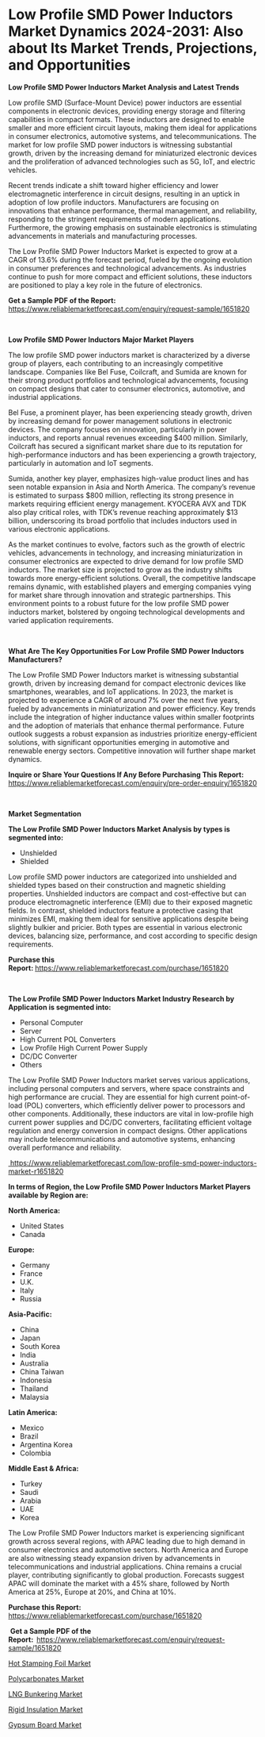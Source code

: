 <p><h1>Low Profile SMD Power Inductors Market Dynamics 2024-2031: Also about Its Market Trends, Projections, and Opportunities</h1></p><p><strong>Low Profile SMD Power Inductors Market Analysis and Latest Trends</strong></p>
<p><p>Low profile SMD (Surface-Mount Device) power inductors are essential components in electronic devices, providing energy storage and filtering capabilities in compact formats. These inductors are designed to enable smaller and more efficient circuit layouts, making them ideal for applications in consumer electronics, automotive systems, and telecommunications. The market for low profile SMD power inductors is witnessing substantial growth, driven by the increasing demand for miniaturized electronic devices and the proliferation of advanced technologies such as 5G, IoT, and electric vehicles.</p><p>Recent trends indicate a shift toward higher efficiency and lower electromagnetic interference in circuit designs, resulting in an uptick in adoption of low profile inductors. Manufacturers are focusing on innovations that enhance performance, thermal management, and reliability, responding to the stringent requirements of modern applications. Furthermore, the growing emphasis on sustainable electronics is stimulating advancements in materials and manufacturing processes.</p><p>The Low Profile SMD Power Inductors Market is expected to grow at a CAGR of 13.6% during the forecast period, fueled by the ongoing evolution in consumer preferences and technological advancements. As industries continue to push for more compact and efficient solutions, these inductors are positioned to play a key role in the future of electronics.</p></p>
<p><strong>Get a Sample PDF of the Report:&nbsp;</strong> <a href="https://www.reliablemarketforecast.com/enquiry/request-sample/1651820?utm_campaign=1874&utm_medium=2&utm_source=Github&utm_content=ia&utm_term=16122024&utm_id=low-profile-smd-power-inductors">https://www.reliablemarketforecast.com/enquiry/request-sample/1651820</a></p>
<p>&nbsp;</p>
<p><strong>Low Profile SMD Power Inductors Major Market Players</strong></p>
<p><p>The low profile SMD power inductors market is characterized by a diverse group of players, each contributing to an increasingly competitive landscape. Companies like Bel Fuse, Coilcraft, and Sumida are known for their strong product portfolios and technological advancements, focusing on compact designs that cater to consumer electronics, automotive, and industrial applications.</p><p>Bel Fuse, a prominent player, has been experiencing steady growth, driven by increasing demand for power management solutions in electronic devices. The company focuses on innovation, particularly in power inductors, and reports annual revenues exceeding $400 million. Similarly, Coilcraft has secured a significant market share due to its reputation for high-performance inductors and has been experiencing a growth trajectory, particularly in automation and IoT segments.</p><p>Sumida, another key player, emphasizes high-value product lines and has seen notable expansion in Asia and North America. The company’s revenue is estimated to surpass $800 million, reflecting its strong presence in markets requiring efficient energy management. KYOCERA AVX and TDK also play critical roles, with TDK’s revenue reaching approximately $13 billion, underscoring its broad portfolio that includes inductors used in various electronic applications.</p><p>As the market continues to evolve, factors such as the growth of electric vehicles, advancements in technology, and increasing miniaturization in consumer electronics are expected to drive demand for low profile SMD inductors. The market size is projected to grow as the industry shifts towards more energy-efficient solutions. Overall, the competitive landscape remains dynamic, with established players and emerging companies vying for market share through innovation and strategic partnerships. This environment points to a robust future for the low profile SMD power inductors market, bolstered by ongoing technological developments and varied application requirements.</p></p>
<p>&nbsp;</p>
<p><strong>What Are The Key Opportunities For Low Profile SMD Power Inductors Manufacturers?</strong></p>
<p><p>The Low Profile SMD Power Inductors market is witnessing substantial growth, driven by increasing demand for compact electronic devices like smartphones, wearables, and IoT applications. In 2023, the market is projected to experience a CAGR of around 7% over the next five years, fueled by advancements in miniaturization and power efficiency. Key trends include the integration of higher inductance values within smaller footprints and the adoption of materials that enhance thermal performance. Future outlook suggests a robust expansion as industries prioritize energy-efficient solutions, with significant opportunities emerging in automotive and renewable energy sectors. Competitive innovation will further shape market dynamics.</p></p>
<p><strong>Inquire or Share Your Questions If Any Before Purchasing This Report:</strong> <a href="https://www.reliablemarketforecast.com/enquiry/pre-order-enquiry/1651820?utm_campaign=1874&utm_medium=2&utm_source=Github&utm_content=ia&utm_term=16122024&utm_id=low-profile-smd-power-inductors">https://www.reliablemarketforecast.com/enquiry/pre-order-enquiry/1651820</a></p>
<p>&nbsp;</p>
<p><strong>Market Segmentation</strong></p>
<p><strong>The Low Profile SMD Power Inductors Market Analysis by types is segmented into:</strong></p>
<p><ul><li>Unshielded</li><li>Shielded</li></ul></p>
<p><p>Low profile SMD power inductors are categorized into unshielded and shielded types based on their construction and magnetic shielding properties. Unshielded inductors are compact and cost-effective but can produce electromagnetic interference (EMI) due to their exposed magnetic fields. In contrast, shielded inductors feature a protective casing that minimizes EMI, making them ideal for sensitive applications despite being slightly bulkier and pricier. Both types are essential in various electronic devices, balancing size, performance, and cost according to specific design requirements.</p></p>
<p><strong>Purchase this Report:&nbsp;</strong><a href="https://www.reliablemarketforecast.com/purchase/1651820?utm_campaign=1874&utm_medium=2&utm_source=Github&utm_content=ia&utm_term=16122024&utm_id=low-profile-smd-power-inductors">https://www.reliablemarketforecast.com/purchase/1651820</a></p>
<p>&nbsp;</p>
<p><strong>The Low Profile SMD Power Inductors Market Industry Research by Application is segmented into:</strong></p>
<p><ul><li>Personal Computer</li><li>Server</li><li>High Current POL Converters</li><li>Low Profile High Current Power Supply</li><li>DC/DC Converter</li><li>Others</li></ul></p>
<p><p>The Low Profile SMD Power Inductors market serves various applications, including personal computers and servers, where space constraints and high performance are crucial. They are essential for high current point-of-load (POL) converters, which efficiently deliver power to processors and other components. Additionally, these inductors are vital in low-profile high current power supplies and DC/DC converters, facilitating efficient voltage regulation and energy conversion in compact designs. Other applications may include telecommunications and automotive systems, enhancing overall performance and reliability.</p></p>
<p><a href="https://www.reliablemarketforecast.com/low-profile-smd-power-inductors-market-r1651820?utm_campaign=1874&utm_medium=2&utm_source=Github&utm_content=ia&utm_term=16122024&utm_id=low-profile-smd-power-inductors">&nbsp;https://www.reliablemarketforecast.com/low-profile-smd-power-inductors-market-r1651820</a></p>
<p><strong>In terms of Region, the Low Profile SMD Power Inductors Market Players available by Region are:</strong></p>
<p>
    <p> <strong> North America: </strong>
        <ul>
            <li>United States</li>
            <li>Canada</li>
        </ul>
        </p> 
    <p> <strong> Europe: </strong>
        <ul>
            <li>Germany</li>
            <li>France</li>
            <li>U.K.</li>
            <li>Italy</li>
            <li>Russia</li>
        </ul>
        </p> 
    <p> <strong> Asia-Pacific: </strong>
        <ul>
            <li>China</li>
            <li>Japan</li>
            <li>South Korea</li>
            <li>India</li>
            <li>Australia</li>
            <li>China Taiwan</li>
            <li>Indonesia</li>
            <li>Thailand</li>
            <li>Malaysia</li>
        </ul>
        </p> 
    <p> <strong> Latin America: </strong>
        <ul>
            <li>Mexico</li>
            <li>Brazil</li>
            <li>Argentina Korea</li>
            <li>Colombia</li>
        </ul>
        </p> 
    <p> <strong> Middle East & Africa: </strong>
        <ul>
            <li>Turkey</li>
            <li>Saudi</li>
            <li>Arabia</li>
            <li>UAE</li>
            <li>Korea</li>
        </ul>
    </p>
    </p>
<p><p>The Low Profile SMD Power Inductors market is experiencing significant growth across several regions, with APAC leading due to high demand in consumer electronics and automotive sectors. North America and Europe are also witnessing steady expansion driven by advancements in telecommunications and industrial applications. China remains a crucial player, contributing significantly to global production. Forecasts suggest APAC will dominate the market with a 45% share, followed by North America at 25%, Europe at 20%, and China at 10%.</p></p>
<p><strong>Purchase this Report: </strong><a href="https://www.reliablemarketforecast.com/purchase/1651820?utm_campaign=1874&utm_medium=2&utm_source=Github&utm_content=ia&utm_term=16122024&utm_id=low-profile-smd-power-inductors">https://www.reliablemarketforecast.com/purchase/1651820</a></p>
<p>&nbsp;<strong>Get a Sample PDF of the Report:&nbsp;&nbsp;</strong><a href="https://www.reliablemarketforecast.com/enquiry/request-sample/1651820?utm_campaign=1874&utm_medium=2&utm_source=Github&utm_content=ia&utm_term=16122024&utm_id=low-profile-smd-power-inductors">https://www.reliablemarketforecast.com/enquiry/request-sample/1651820</a></p>
<p><strong></strong></p>
<p><p><a href="https://www.linkedin.com/pulse/industry-analysis-competitive-strategies-hot-stamping-foil-market-g2fwe?utm_campaign=1874&utm_medium=2&utm_source=Github&utm_content=ia&utm_term=16122024&utm_id=low-profile-smd-power-inductors">Hot Stamping Foil Market</a></p><p><a href="https://www.linkedin.com/pulse/polycarbonates-market-industry-trends-forecast-period-from-b4ose?utm_campaign=1874&utm_medium=2&utm_source=Github&utm_content=ia&utm_term=16122024&utm_id=low-profile-smd-power-inductors">Polycarbonates Market</a></p><p><a href="https://www.linkedin.com/pulse/lng-bunkering-market-size-analysis-2024-2031-projected-cagr-5-ofmje?utm_campaign=1874&utm_medium=2&utm_source=Github&utm_content=ia&utm_term=16122024&utm_id=low-profile-smd-power-inductors">LNG Bunkering Market</a></p><p><a href="https://www.linkedin.com/pulse/in-depth-rigid-insulation-market-analysis-trends-share-projected-fclue?utm_campaign=1874&utm_medium=2&utm_source=Github&utm_content=ia&utm_term=16122024&utm_id=low-profile-smd-power-inductors">Rigid Insulation Market</a></p><p><a href="https://www.linkedin.com/pulse/gypsum-board-market-size-grow-78-cagr-from-2024-2031-emphasis-l5xfe?utm_campaign=1874&utm_medium=2&utm_source=Github&utm_content=ia&utm_term=16122024&utm_id=low-profile-smd-power-inductors">Gypsum Board Market</a></p></p>